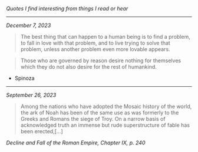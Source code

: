 _Quotes I find interesting from things I read or hear_

---

_December 7, 2023_

> The best thing that can happen to a human being is to find a problem, to fall in love with that problem, and to live trying to solve that problem, unless another problem even more lovable appears.

> Those who are governed by reason desire nothing for themselves which they do not also desire for the rest of humankind.

- Spinoza

---

_September 26, 2023_

> Among the nations who have adopted the Mosaic history of the world, the ark of Noah has been of the same use as was formerly to the Greeks and Romans the siege of Troy. On a narrow basis of acknowledged truth an immense but rude superstructure of fable has been erected,[...]

_Decline and Fall of the Roman Empire, Chapter IX, p. 240_
